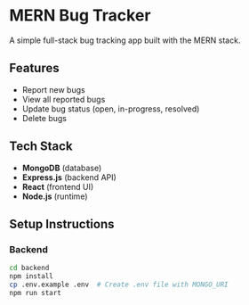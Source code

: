 # MERN Bug Tracker

A simple full-stack bug tracking app built with the MERN stack.

## Features
- Report new bugs
- View all reported bugs
- Update bug status (open, in-progress, resolved)
- Delete bugs

## Tech Stack
- **MongoDB** (database)
- **Express.js** (backend API)
- **React** (frontend UI)
- **Node.js** (runtime)

## Setup Instructions

### Backend
```bash
cd backend
npm install
cp .env.example .env  # Create .env file with MONGO_URI
npm run start
